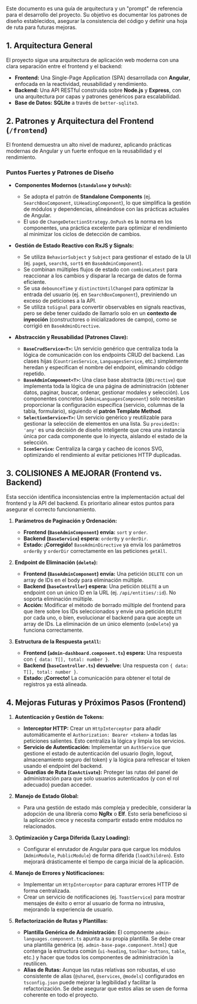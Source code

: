 Este documento es una guía de arquitectura y un "prompt" de referencia para el desarrollo del proyecto. Su objetivo es documentar los patrones de diseño establecidos, asegurar la consistencia del código y definir una hoja de ruta para futuras mejoras.

## 1. Arquitectura General

El proyecto sigue una arquitectura de aplicación web moderna con una clara separación entre el frontend y el backend:

-   **Frontend:** Una Single-Page Application (SPA) desarrollada con **Angular**, enfocada en la reactividad, reusabilidad y rendimiento.
-   **Backend:** Una API RESTful construida sobre **Node.js** y **Express**, con una arquitectura por capas y patrones genéricos para escalabilidad.
-   **Base de Datos:** **SQLite** a través de `better-sqlite3`.

## 2. Patrones y Arquitectura del Frontend (`/frontend`)

El frontend demuestra un alto nivel de madurez, aplicando prácticas modernas de Angular y un fuerte enfoque en la reusabilidad y el rendimiento.

### Puntos Fuertes y Patrones de Diseño

-   **Componentes Modernos (`standalone` y `OnPush`):**
    -   Se adopta el patrón de **Standalone Components** (ej. `SearchBoxComponent`, `UiHeadingComponent`), lo que simplifica la gestión de módulos y dependencias, alineándose con las prácticas actuales de Angular.
    -   El uso de `ChangeDetectionStrategy.OnPush` es la norma en los componentes, una práctica excelente para optimizar el rendimiento al minimizar los ciclos de detección de cambios.

-   **Gestión de Estado Reactivo con RxJS y Signals:**
    -   Se utiliza `BehaviorSubject` y `Subject` para gestionar el estado de la UI (ej. `page$`, `search$`, `sort$` en `BaseAdminComponent`).
    -   Se combinan múltiples flujos de estado con `combineLatest` para reaccionar a los cambios y disparar la recarga de datos de forma eficiente.
    -   Se usa `debounceTime` y `distinctUntilChanged` para optimizar la entrada del usuario (ej. en `SearchBoxComponent`), previniendo un exceso de peticiones a la API.
    -   Se utiliza `toSignal` para convertir observables en signals reactivas, pero se debe tener cuidado de llamarlo solo en un **contexto de inyección** (constructores o inicializadores de campo), como se corrigió en `BaseAdminDirective`.

-   **Abstracción y Reusabilidad (Patrones Clave):**
    -   **`BaseCrudService<T>`:** Un servicio genérico que centraliza toda la lógica de comunicación con los endpoints CRUD del backend. Las clases hijas (`CountriesService`, `LanguagesService`, etc.) simplemente heredan y especifican el nombre del endpoint, eliminando código repetido.
    -   **`BaseAdminComponent<T>`:** Una clase base abstracta (`@Directive`) que implementa toda la lógica de una página de administración (obtener datos, paginar, buscar, ordenar, gestionar modales y selección). Los componentes concretos (`AdminLanguagesComponent`) solo necesitan proporcionar la configuración específica (servicio, columnas de la tabla, formulario), siguiendo el **patrón Template Method**.
    -   **`SelectionService<T>`:** Un servicio genérico y reutilizable para gestionar la selección de elementos en una lista. Su `providedIn: 'any'` es una decisión de diseño inteligente que crea una instancia única por cada componente que lo inyecta, aislando el estado de la selección.
    -   **`IconService`:** Centraliza la carga y cacheo de iconos SVG, optimizando el rendimiento al evitar peticiones HTTP duplicadas.

## 3. COLISIONES A MEJORAR (Frontend vs. Backend)

Esta sección identifica inconsistencias entre la implementación actual del frontend y la API del backend. Es prioritario alinear estos puntos para asegurar el correcto funcionamiento.

1.  **Parámetros de Paginación y Ordenación:**
    -   **Frontend (`BaseAdminComponent`) envía:** `sort` y `order`.
    -   **Backend (`BaseService`) espera:** `orderBy` y `orderDir`.
    -   **Estado:** **¡Corregido!** `BaseAdminDirective` ya envía los parámetros `orderBy` y `orderDir` correctamente en las peticiones `getAll`.

2.  **Endpoint de Eliminación (`delete`):**
    -   **Frontend (`BaseAdminComponent`) envía:** Una petición `DELETE` con un array de IDs en el body para eliminación múltiple.
    -   **Backend (`baseController`) espera:** Una petición `DELETE` a un endpoint con un único ID en la URL (ej. `/api/entities/:id`). No soporta eliminación múltiple.
    -   **Acción:** Modificar el método de borrado múltiple del frontend para que itere sobre los IDs seleccionados y envíe una petición `DELETE` por cada uno, o bien, evolucionar el backend para que acepte un array de IDs. La eliminación de un único elemento (`onDelete`) ya funciona correctamente.

3.  **Estructura de la Respuesta `getAll`:**
    -   **Frontend (`admin-dashboard.component.ts`) espera:** Una respuesta con `{ data: T[], total: number }`.
    -   **Backend (`baseController.ts`) devuelve:** Una respuesta con `{ data: T[], total: number }`.
    -   **Estado:** **¡Correcto!** La comunicación para obtener el total de registros ya está alineada.

## 4. Mejoras Futuras y Próximos Pasos (Frontend)

1.  **Autenticación y Gestión de Tokens:**
    -   **Interceptor HTTP:** Crear un `HttpInterceptor` para añadir automáticamente el `Authorization: Bearer <token>` a todas las peticiones salientes. Esto centraliza la lógica y limpia los servicios.
    -   **Servicio de Autenticación:** Implementar un `AuthService` que gestione el estado de autenticación del usuario (login, logout, almacenamiento seguro del token) y la lógica para refrescar el token usando el endpoint del backend.
    -   **Guardias de Ruta (`CanActivate`):** Proteger las rutas del panel de administración para que solo usuarios autenticados (y con el rol adecuado) puedan acceder.

2.  **Manejo de Estado Global:**
    -   Para una gestión de estado más compleja y predecible, considerar la adopción de una librería como **NgRx** o **Elf**. Esto sería beneficioso si la aplicación crece y necesita compartir estado entre módulos no relacionados.

3.  **Optimización y Carga Diferida (Lazy Loading):**
    -   Configurar el enrutador de Angular para que cargue los módulos (`AdminModule`, `PublicModule`) de forma diferida (`loadChildren`). Esto mejorará drásticamente el tiempo de carga inicial de la aplicación.

4.  **Manejo de Errores y Notificaciones:**
    -   Implementar un `HttpInterceptor` para capturar errores HTTP de forma centralizada.
    -   Crear un servicio de notificaciones (ej. `ToastService`) para mostrar mensajes de éxito o error al usuario de forma no intrusiva, mejorando la experiencia de usuario.

5.  **Refactorización de Rutas y Plantillas:**
    -   **Plantilla Genérica de Administración:** El componente `admin-languages.component.ts` apunta a su propia plantilla. Se debe crear una plantilla genérica (ej. `admin-base-page.component.html`) que contenga la estructura común (`ui-heading`, `toolbar-buttons`, `table`, etc.) y hacer que todos los componentes de administración la reutilicen.
    -   **Alias de Rutas:** Aunque las rutas relativas son robustas, el uso consistente de alias (`@shared`, `@services`, `@models`) configurados en `tsconfig.json` puede mejorar la legibilidad y facilitar la refactorización. Se debe asegurar que estos alias se usen de forma coherente en todo el proyecto.
